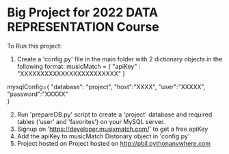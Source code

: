 # Big Project for 2022 DATA REPRESENTATION Course

To Run this project:
1. Create a 'config.py' file in the main folder with 2 dictionary objects in the following format:
musicMatch = {
    "apiKey" : "XXXXXXXXXXXXXXXXXXXXXXXX"
}

mysqlConfig={
    "database": "project",
    "host":"XXXX", 
    "user":"XXXXX", 
    "password":"XXXXX"    
}

2. Run 'prepareDB.py' script to create a 'project' database and required tables ('user' and 'favorites') on your MySQL server.
3. Signup on 'https://developer.musixmatch.com/' to get a free apiKey
4. Add the apiKey to musicMatch Distonary object in 'config.py'
5. Project hosted on Project hosted on http://pbil.pythonanywhere.com